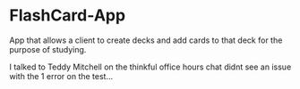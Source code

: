 # FlashCard-App
 
 App that allows a client to create decks and add cards to that deck for the purpose of studying.
 
 I talked to Teddy Mitchell on the thinkful office hours chat didnt see an issue with the 1 error on the test...
 
 
 
